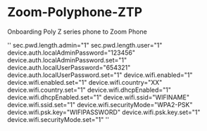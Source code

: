 # Zoom-Polyphone-ZTP
Onboarding Poly Z series phone to Zoom Phone

''
sec.pwd.length.admin="1"
sec.pwd.length.user="1"
device.auth.localAdminPassword="123456"
device.auth.localAdminPassword.set="1"
device.auth.localUserPassword="654321"
device.auth.localUserPassword.set="1"
device.wifi.enabled="1"
device.wifi.enabled.set="1"
device.wifi.country="XX"
device.wifi.country.set="1"
device.wifi.dhcpEnabled="1"
device.wifi.dhcpEnabled.set="1"
device.wifi.ssid="WIFINAME"
device.wifi.ssid.set="1"
device.wifi.securityMode="WPA2-PSK"
device.wifi.psk.key="WIFIPASSWORD"
device.wifi.psk.key.set="1"
device.wifi.securityMode.set="1"
''
